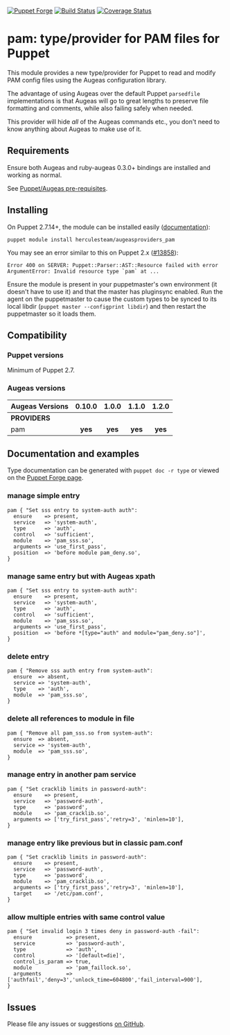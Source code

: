 [![Puppet Forge](http://img.shields.io/puppetforge/v/herculesteam/augeasproviders_pam.svg)](https://forge.puppetlabs.com/herculesteam/augeasproviders_pam)
[![Build Status](https://travis-ci.org/hercules-team/augeasproviders_pam.svg?branch=master)](https://travis-ci.org/hercules-team/augeasproviders_pam)
[![Coverage Status](https://img.shields.io/coveralls/hercules-team/augeasproviders_pam.svg)](https://coveralls.io/r/hercules-team/augeasproviders_pam)


# pam: type/provider for PAM files for Puppet

This module provides a new type/provider for Puppet to read and modify PAM
config files using the Augeas configuration library.

The advantage of using Augeas over the default Puppet `parsedfile`
implementations is that Augeas will go to great lengths to preserve file
formatting and comments, while also failing safely when needed.

This provider will hide *all* of the Augeas commands etc., you don't need to
know anything about Augeas to make use of it.

## Requirements

Ensure both Augeas and ruby-augeas 0.3.0+ bindings are installed and working as
normal.

See [Puppet/Augeas pre-requisites](http://docs.puppetlabs.com/guides/augeas.html#pre-requisites).

## Installing

On Puppet 2.7.14+, the module can be installed easily ([documentation](http://docs.puppetlabs.com/puppet/latest/reference/modules_installing.html)):

    puppet module install herculesteam/augeasproviders_pam

You may see an error similar to this on Puppet 2.x ([#13858](http://projects.puppetlabs.com/issues/13858)):

    Error 400 on SERVER: Puppet::Parser::AST::Resource failed with error ArgumentError: Invalid resource type `pam` at ...

Ensure the module is present in your puppetmaster's own environment (it doesn't
have to use it) and that the master has pluginsync enabled.  Run the agent on
the puppetmaster to cause the custom types to be synced to its local libdir
(`puppet master --configprint libdir`) and then restart the puppetmaster so it
loads them.

## Compatibility

### Puppet versions

Minimum of Puppet 2.7.

### Augeas versions

Augeas Versions           | 0.10.0  | 1.0.0   | 1.1.0   | 1.2.0   |
:-------------------------|:-------:|:-------:|:-------:|:-------:|
**PROVIDERS**             |
pam                       | **yes** | **yes** | **yes** | **yes** |

## Documentation and examples

Type documentation can be generated with `puppet doc -r type` or viewed on the
[Puppet Forge page](http://forge.puppetlabs.com/herculesteam/augeasproviders_pam).


### manage simple entry

    pam { "Set sss entry to system-auth auth":
      ensure    => present,
      service   => 'system-auth',
      type      => 'auth',
      control   => 'sufficient',
      module    => 'pam_sss.so',
      arguments => 'use_first_pass',
      position  => 'before module pam_deny.so',
    }

### manage same entry but with Augeas xpath

    pam { "Set sss entry to system-auth auth":
      ensure    => present,
      service   => 'system-auth',
      type      => 'auth',
      control   => 'sufficient',
      module    => 'pam_sss.so',
      arguments => 'use_first_pass',
      position  => 'before *[type="auth" and module="pam_deny.so"]',
    }

### delete entry

    pam { "Remove sss auth entry from system-auth":
      ensure  => absent,
      service => 'system-auth',
      type    => 'auth',
      module  => 'pam_sss.so',
    }

### delete all references to module in file

    pam { "Remove all pam_sss.so from system-auth":
      ensure  => absent,
      service => 'system-auth',
      module  => 'pam_sss.so',
    }

### manage entry in another pam service

    pam { "Set cracklib limits in password-auth":
      ensure    => present,
      service   => 'password-auth',
      type      => 'password',
      module    => 'pam_cracklib.so',
      arguments => ['try_first_pass','retry=3', 'minlen=10'],
    }

### manage entry like previous but in classic pam.conf

    pam { "Set cracklib limits in password-auth":
      ensure    => present,
      service   => 'password-auth',
      type      => 'password',
      module    => 'pam_cracklib.so',
      arguments => ['try_first_pass','retry=3', 'minlen=10'],
      target    => '/etc/pam.conf',
    }

### allow multiple entries with same control value

    pam { "Set invalid login 3 times deny in password-auth -fail":
      ensure           => present,
      service          => 'password-auth',
      type             => 'auth',
      control          => '[default=die]',
      control_is_param => true,
      module           => 'pam_faillock.so',
      arguments        => ['authfail','deny=3','unlock_time=604800','fail_interval=900'],
    }

## Issues

Please file any issues or suggestions [on GitHub](https://github.com/hercules-team/augeasproviders_pam/issues).
